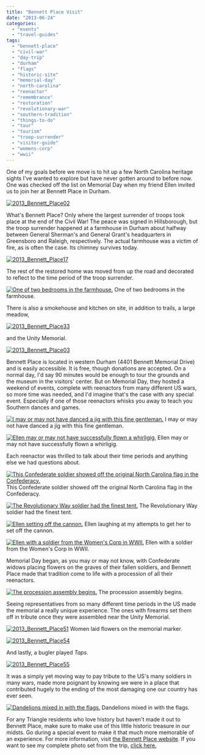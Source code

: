 ```yaml
---
title: "Bennett Place Visit"
date: "2013-06-24"
categories:
  - "events"
  - "travel-guides"
tags:
  - "bennett-place"
  - "civil-war"
  - "day-trip"
  - "durham"
  - "flags"
  - "historic-site"
  - "memorial-day"
  - "north-carolina"
  - "reenactor"
  - "remembrance"
  - "restoration"
  - "revolutionary-war"
  - "southern-tradition"
  - "things-to-do"
  - "tour"
  - "tourism"
  - "troop-surrender"
  - "visitor-guide"
  - "womens-corp"
  - "wwii"
---
```


One of my goals before we move is to hit up a few North Carolina heritage sights I've wanted to explore but have never gotten around to before now. One was checked off the list on Memorial Day when my friend Ellen invited us to join her at Bennett Place in Durham.

[![2013_Bennett_Place02](http://www.rebeccagomezfarrell.com/wp-content/uploads/2013/06/2013_Bennett_Place02-500x332.jpg)](http://www.rebeccagomezfarrell.com/2013/06/bennett-place-visit/2013_bennett_place02/)

What's Bennett Place? Only where the largest surrender of troops took place at the end of the Civil War! The peace was signed in Hillsborough, but the troop surrender happened at a farmhouse in Durham about halfway between General Sherman's and General Grant's headquarters in Greensboro and Raleigh, respectively. The actual farmhouse was a victim of fire, as is often the case. Its chimney survives today.

[![2013_Bennett_Place17](http://www.rebeccagomezfarrell.com/wp-content/uploads/2013/06/2013_Bennett_Place17-332x500.jpg)](http://www.rebeccagomezfarrell.com/2013/06/bennett-place-visit/2013_bennett_place17/)

The rest of the restored home was moved from up the road and decorated to reflect to the time period of the troop surrender.




<div class="caption">

[![One of two bedrooms in the farmhouse.](http://www.rebeccagomezfarrell.com/wp-content/uploads/2013/06/2013_Bennett_Place15-500x332.jpg)](http://www.rebeccagomezfarrell.com/2013/06/bennett-place-visit/2013_bennett_place15/) One of two bedrooms in the farmhouse.</div>


There is also a smokehouse and kitchen on site, in addition to trails, a large meadow,

[![2013_Bennett_Place33](http://www.rebeccagomezfarrell.com/wp-content/uploads/2013/06/2013_Bennett_Place33-500x332.jpg)](http://www.rebeccagomezfarrell.com/2013/06/bennett-place-visit/2013_bennett_place33/)

and the Unity Memorial.

[![2013_Bennett_Place03](http://www.rebeccagomezfarrell.com/wp-content/uploads/2013/06/2013_Bennett_Place03-332x500.jpg)](http://www.rebeccagomezfarrell.com/2013/06/bennett-place-visit/2013_bennett_place03/)

Bennett Place is located in western Durham (4401 Bennett Memorial Drive) and is easily accessible. It is free, though donations are accepted. On a normal day, I'd say 90 minutes would be enough to tour the grounds and the museum in the visitors' center. But on Memorial Day, they hosted a weekend of events, complete with reenactors from many different US wars, so more time was needed, and I'd imagine that's the case with any special event. Especially if one of those reenactors whisks you away to teach you Southern dances and games.




<div class="caption">

[![I may or may not have danced a jig with this fine gentleman.](http://www.rebeccagomezfarrell.com/wp-content/uploads/2013/06/2013_Bennett_Place13-500x332.jpg)](http://www.rebeccagomezfarrell.com/2013/06/bennett-place-visit/2013_bennett_place13/) I may or may not have danced a jig with this fine gentleman.</div>





<div class="caption">

[![Ellen may or may not have successfully flown a whirligig.](http://www.rebeccagomezfarrell.com/wp-content/uploads/2013/06/2013_Bennett_Place10-500x332.jpg)](http://www.rebeccagomezfarrell.com/2013/06/bennett-place-visit/2013_bennett_place10/) Ellen may or may not have successfully flown a whirligig.</div>


Each reenactor was thrilled to talk about their time periods and anything else we had questions about.




<div class="caption">

[![This Confederate soldier showed off the original North Carolina flag in the Confederacy.](http://www.rebeccagomezfarrell.com/wp-content/uploads/2013/06/2013_Bennett_Place28-500x332.jpg)](http://www.rebeccagomezfarrell.com/2013/06/bennett-place-visit/2013_bennett_place28/) This Confederate soldier showed off the original North Carolina flag in the Confederacy.</div>





<div class="caption">

[![The Revolutionary Way soldier had the finest tent.](http://www.rebeccagomezfarrell.com/wp-content/uploads/2013/06/2013_Bennett_Place36-500x332.jpg)](http://www.rebeccagomezfarrell.com/2013/06/bennett-place-visit/2013_bennett_place36/) The Revolutionary Way soldier had the finest tent.</div>





<div class="caption">

[![Ellen setting off the cannon.](http://www.rebeccagomezfarrell.com/wp-content/uploads/2013/06/2013_Bennett_Place40-500x332.jpg)](http://www.rebeccagomezfarrell.com/2013/06/bennett-place-visit/2013_bennett_place40/) Ellen laughing at my attempts to get her to set off the cannon.</div>





<div class="caption">

[![Ellen with a soldier from the Women's Corp in WWII.](http://www.rebeccagomezfarrell.com/wp-content/uploads/2013/06/2013_Bennett_Place57-332x500.jpg)](http://www.rebeccagomezfarrell.com/2013/06/bennett-place-visit/2013_bennett_place57/) Ellen with a soldier from the Women's Corp in WWII.</div>


Memorial Day began, as you may or may not know, with Confederate widows placing flowers on the graves of their fallen soldiers, and Bennett Place made that tradition come to life with a procession of all their reenactors.




<div class="caption">

[![The procession assembly begins.](http://www.rebeccagomezfarrell.com/wp-content/uploads/2013/06/2013_Bennett_Place42-500x324.jpg)](http://www.rebeccagomezfarrell.com/2013/06/bennett-place-visit/2013_bennett_place42/) The procession assembly begins.</div>


Seeing representatives from so many different time periods in the US made the memorial a really unique experience. The ones with firearms set them off in tribute once they were assembled near the Unity Memorial.

[![2013_Bennett_Place51](http://www.rebeccagomezfarrell.com/wp-content/uploads/2013/06/2013_Bennett_Place51-500x332.jpg)](http://www.rebeccagomezfarrell.com/2013/06/bennett-place-visit/2013_bennett_place51/) Women laid flowers on the memorial marker.

[![2013_Bennett_Place54](http://www.rebeccagomezfarrell.com/wp-content/uploads/2013/06/2013_Bennett_Place54-500x332.jpg)](http://www.rebeccagomezfarrell.com/2013/06/bennett-place-visit/2013_bennett_place54/)

And lastly, a bugler played _Taps_.

[![2013_Bennett_Place55](http://www.rebeccagomezfarrell.com/wp-content/uploads/2013/06/2013_Bennett_Place55-332x500.jpg)](http://www.rebeccagomezfarrell.com/2013/06/bennett-place-visit/2013_bennett_place55/)

It was a simply yet moving way to pay tribute to the US's many soldiers in many wars, made more poignant by knowing we were in a place that contributed hugely to the ending of the most damaging one our country has ever seen.




<div class="caption">

[![Dandelions mixed in with the flags.](http://www.rebeccagomezfarrell.com/wp-content/uploads/2013/06/2013_Bennett_Place04-500x332.jpg)](http://www.rebeccagomezfarrell.com/2013/06/bennett-place-visit/2013_bennett_place04/) Dandelions mixed in with the flags.</div>


For any Triangle residents who love history but haven't made it out to Bennett Place, make sure to make use of this little historic treasure in our midsts. Go during a special event to make it that much more memorable of an experience. For more information, visit [the Bennett Place website](http://www.bennettplacehistoricsite.com/). If you want to see my complete photo set from the trip, [click here.](https://www.facebook.com/media/set/?set=a.10151456512169607.1073741832.567409606&type=1&l=df79dd7e40)

